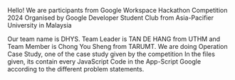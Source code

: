 Hello! We are participants from Google Workspace Hackathon Competition 2024
Organised by Google Developer Student Club from Asia-Pacifier University in Malaysia

Our team name is DHYS. 
Team Leader is TAN DE HANG from UTHM and Team Member is Chong You Sheng from TARUMT.
We are doing Operation Case Study, one of the case study given by the competition
In the files given, its contain every JavaScript Code in the App-Script Google according to the different problem statements.
